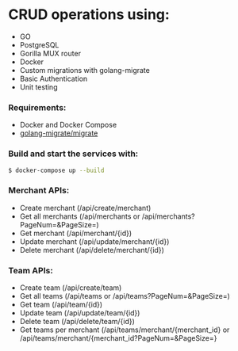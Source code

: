 # CRUD operations using:
- GO
- PostgreSQL
- Gorilla MUX router
- Docker
- Custom migrations with golang-migrate
- Basic Authentication
- Unit testing

### Requirements:
* Docker and Docker Compose
* [golang-migrate/migrate](https://github.com/golang-migrate/migrate)

### Build and start the services with:
```bash
$ docker-compose up --build
```
### Merchant APIs:
- Create merchant (/api/create/merchant)
- Get all merchants (/api/merchants or /api/merchants?PageNum=<page number>&PageSize=<page size>)
- Get merchant (/api/merchant/{id})
- Update merchant (/api/update/merchant/{id})
- Delete merchant (/api/delete/merchant/{id})

### Team APIs:
- Create team (/api/create/team)
- Get all teams (/api/teams or /api/teams?PageNum=<page number>&PageSize=<page size>)
- Get team (/api/team/{id})
- Update team (/api/update/team/{id})
- Delete team (/api/delete/team/{id})
- Get teams per merchant (/api/teams/merchant/{merchant_id} or /api/teams/merchant/{merchant_id?PageNum=<page number>&PageSize=<page size>}